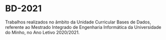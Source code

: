 # BD-2021
Trabalhos realizados no âmbito da Unidade Curricular Bases de Dados, referente ao Mestrado Integrado de Engenharia Informática da Universidade do Minho, no Ano Letivo 2020/2021.
